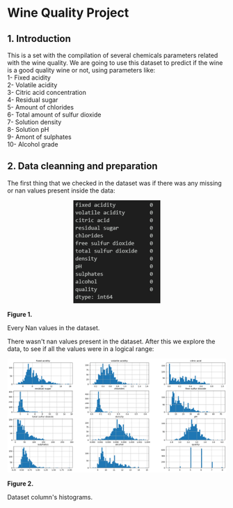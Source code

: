 # Wine Quality Project

## 1. Introduction

This is a set with the compilation of several chemicals parameters related with the wine quality. We are going to use this dataset to predict if the wine is a good quality wine or not, using parameters like:<br/>
1- Fixed acidity<br/>
2- Volatile acidity<br/>
3- Citric acid concentration<br/>
4- Residual sugar<br/>
5- Amount of chlorides<br/>
6- Total amount of sulfur dioxide<br/>
7- Solution density<br/>
8- Solution pH<br/>
9- Amont of sulphates<br/>
10- Alcohol grade<br/>

## 2. Data cleanning and preparation 

The first thing that we checked in the dataset was if there was any missing or nan values present inside the data:<br/>

<div align="center">
  <img src="Images/is_nan.png" alt="Screenshot" width="200">
</div>
<p><strong>Figure 1.</strong></p> Every Nan values in the dataset.

There wasn't nan values present in the dataset. After this we explore the data, to see if all the values were in a logical range:

<div align="center">
  <img src="Images/data_exploration.png" alt="Screenshot1">
</div>
<p><strong>Figure 2.</strong></p> Dataset column's histograms.